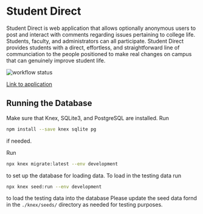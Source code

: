 # Student Direct

Student Direct is web application that allows optionally anonymous users to post and interact with comments regarding issues pertaining to college life. Students, faculty, and administrators can all participate. Student Direct provides students with a direct, effortless, and straightforward line of communciation to the people positioned to make real changes on campus that can genuinely improve student life.

![workflow status](https://github.com/csci312a-s23/project-ellen/actions/workflows/node.js.yml/badge.svg)

[Link to application](https://ellen.csci312.dev//)

## Running the Database

Make sure that Knex, SQLite3, and PostgreSQL are installed. Run

```sh
npm install --save knex sqlite pg
```

if needed.

Run

```sh
npx knex migrate:latest --env development
```

to set up the database for loading data.
To load in the testing data run

```sh
npx knex seed:run --env development
```

to load the testing data into the database
Please update the seed data fornd in the `./knex/seeds/` directory as needed for testing purposes.
